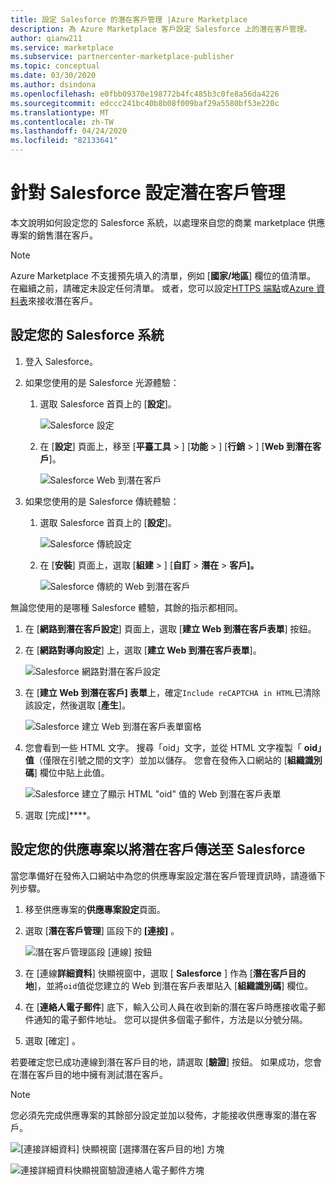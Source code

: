 ```yaml
---
title: 設定 Salesforce 的潛在客戶管理 |Azure Marketplace
description: 為 Azure Marketplace 客戶設定 Salesforce 上的潛在客戶管理。
author: qianw211
ms.service: marketplace
ms.subservice: partnercenter-marketplace-publisher
ms.topic: conceptual
ms.date: 03/30/2020
ms.author: dsindona
ms.openlocfilehash: e0fbb09370e198772b4fc485b3c0fe8a56da4226
ms.sourcegitcommit: edccc241bc40b8b08f009baf29a5580bf53e220c
ms.translationtype: MT
ms.contentlocale: zh-TW
ms.lasthandoff: 04/24/2020
ms.locfileid: "82133641"
---
```

# <a name="configure-lead-management-for-salesforce"></a>針對 Salesforce 設定潛在客戶管理

本文說明如何設定您的 Salesforce 系統，以處理來自您的商業 marketplace 供應專案的銷售潛在客戶。

> [!NOTE]
> Azure Marketplace 不支援預先填入的清單，例如 [**國家/地區**] 欄位的值清單。 在繼續之前，請確定未設定任何清單。 或者，您可以設定[HTTPS 端點](./commercial-marketplace-lead-management-instructions-https.md)或[Azure 資料表](./commercial-marketplace-lead-management-instructions-azure-table.md)來接收潛在客戶。

## <a name="set-up-your-salesforce-system"></a>設定您的 Salesforce 系統

1. 登入 Salesforce。
1. 如果您使用的是 Salesforce 光源體驗：
    1. 選取 Salesforce 首頁上的 [**設定**]。

       ![Salesforce 設定](./media/commercial-marketplace-lead-management-instructions-salesforce/salesforce-1.png)

    1. 在 [**設定**] 頁面上，移至 [**平臺工具** > ] [**功能** > ] [**行銷** > ] [**Web 到潛在客戶**]。

        ![Salesforce Web 到潛在客戶](./media/commercial-marketplace-lead-management-instructions-salesforce/salesforce-2.png)

1. 如果您使用的是 Salesforce 傳統體驗：

    1. 選取 Salesforce 首頁上的 [**設定**]。

       ![Salesforce 傳統設定](./media/commercial-marketplace-lead-management-instructions-salesforce/salesforce-classic-setup.png)

    1. 在 [**安裝**] 頁面上，選取 [**組建** > ] [**自訂** > **潛在** > **客戶]。**

        ![Salesforce 傳統的 Web 到潛在客戶](./media/commercial-marketplace-lead-management-instructions-salesforce/salesforce-classic-web-to-lead.png)

無論您使用的是哪種 Salesforce 體驗，其餘的指示都相同。

1. 在 [**網路到潛在客戶設定**] 頁面上，選取 [**建立 Web 到潛在客戶表單**] 按鈕。
1. 在 [**網路對導向設定**] 上，選取 [**建立 Web 到潛在客戶表單**]。

    ![Salesforce 網路對潛在客戶設定](./media/commercial-marketplace-lead-management-instructions-salesforce/salesforce-3.png)

1. 在 [**建立 Web 到潛在客戶] 表單**上，確定`Include reCAPTCHA in HTML`已清除該設定，然後選取 [**產生**]。

    ![Salesforce 建立 Web 到潛在客戶表單窗格](./media/commercial-marketplace-lead-management-instructions-salesforce/salesforce-4.png)

1. 您會看到一些 HTML 文字。 搜尋「oid」文字，並從 HTML 文字複製「 **oid」值**（僅限在引號之間的文字）並加以儲存。 您會在發佈入口網站的 [**組織識別碼**] 欄位中貼上此值。

    ![Salesforce 建立了顯示 HTML "oid" 值的 Web 到潛在客戶表單](./media/commercial-marketplace-lead-management-instructions-salesforce/salesforce-5.png)

1. 選取 [完成]****。

## <a name="configure-your-offer-to-send-leads-to-salesforce"></a>設定您的供應專案以將潛在客戶傳送至 Salesforce

當您準備好在發佈入口網站中為您的供應專案設定潛在客戶管理資訊時，請遵循下列步驟。

1. 移至供應專案的**供應專案設定**頁面。
1. 選取 [**潛在客戶管理**] 區段下的 **[連接]** 。

    ![潛在客戶管理區段 [連線] 按鈕](./media/commercial-marketplace-lead-management-instructions-salesforce/lead-management-connect.png)

1. 在 [連線**詳細資料**] 快顯視窗中，選取 [ **Salesforce** ] 作為 [**潛在客戶目的地**]，並將`oid`值從您建立的 Web 到潛在客戶表單貼入 [**組織識別碼**] 欄位。

1. 在 [**連絡人電子郵件**] 底下，輸入公司人員在收到新的潛在客戶時應接收電子郵件通知的電子郵件地址。 您可以提供多個電子郵件，方法是以分號分隔。

1. 選取 [確定]  。

若要確定您已成功連線到潛在客戶目的地，請選取 [**驗證**] 按鈕。 如果成功，您會在潛在客戶目的地中擁有測試潛在客戶。

>[!NOTE]
>您必須先完成供應專案的其餘部分設定並加以發佈，才能接收供應專案的潛在客戶。

![[連接詳細資料] 快顯視窗 [選擇潛在客戶目的地] 方塊](./media/commercial-marketplace-lead-management-instructions-salesforce/choose-lead-destination.png)

![連接詳細資料快顯視窗驗證連絡人電子郵件方塊](./media/commercial-marketplace-lead-management-instructions-salesforce/salesforce-connection-details.png)
